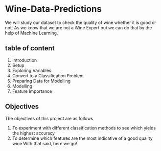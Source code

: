 # Wine-Data-Predictions
We will study our dataset to check the quality of wine whether it is good or not. As we know that we are not a Wine Expert but we can do that by the help of Machine Learning.
## table of content

1. Introduction
2. Setup
3. Exploring Variables
4. Convert to a Classification Problem
5. Preparing Data for Modelling
6. Modelling
7. Feature Importance

## Objectives

The objectives of this project are as follows
1. To experiment with different classification methods to see which yields the highest accuracy
2. To determine which features are the most indicative of a good quality wine
With that said, here we go!
